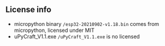 ## License info

- micropython binary  ``/esp32-20210902-v1.18.bin`` comes from micropython, licensed under MIT
- uPyCraft_V1.1.exe ``/uPyCraft_V1.1.exe`` is no licensed

